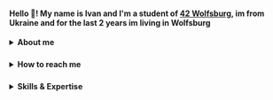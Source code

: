 <h4 align="left"> Hello 👋! My name is Ivan and I'm a student of <a href="https://42wolfsburg.de/de/?gad_source=1&gclid=Cj0KCQjwlZixBhCoARIsAIC745AqXTR9hErQN9EjqhjbE_Pp0HrKs-689f3wojJpE7N2oZicfcn37TwaAqLQEALw_wcB">42 Wolfsburg</a>, im from Ukraine and for the last 2 years im living in Wolfsburg </h4>

<details>
  <summary><b>About me</b></summary>
I've been diving deep into C++ lately, crafting intriguing projects that challenge my skills and creativity. From algorithms to data structures, I've been exploring it all!

Over the past year, my coding adventures have predominantly revolved around C programming, where I've tackled various challenges and honed my problem-solving abilities. But that's not all—I'm also venturing into the exciting realm of Swift and SwiftUI, eager to delve into the world of iOS app development.

When I'm not immersed in code, you can find me exploring new technologies, brainstorming project ideas, or simply enjoying a good cup of coffee. Feel free to connect with me—I'm always up for a coding conversation or collaborating on interesting projects!
</details>

###

<details>
  <summary><b>How to reach me</b></summary>
  <br/>
<div align="left">
  <a href="https://www.instagram.com/xvanichx/" target="_blank">
    <img src="https://img.shields.io/static/v1?message=Instagram&logo=instagram&label=&color=000000&logoColor=white&labelColor=&style=for-the-badge" height="35" alt="instagram logo"  />
  </a>
  <a href="mailto:vanyapetrunin88@gmail.com" target="_blank">
    <img src="https://img.shields.io/static/v1?message=Gmail&logo=gmail&label=&color=000000&logoColor=white&labelColor=&style=for-the-badge" height="35" alt="gmail logo"  />
  </a>
  <a href="https://www.linkedin.com/in/ivan-petrunin/" target="_blank">
    <img src="https://img.shields.io/static/v1?message=LinkedIn&logo=linkedin&label=&color=000000&logoColor=white&labelColor=&style=for-the-badge" height="35" alt="linkedin logo"  />
  </a>
  <a href="https://t.me/vanichx" target="_blank">
    <img src="https://img.shields.io/static/v1?message=Telegram&logo=telegram&label=&color=000000&logoColor=white&labelColor=&style=for-the-badge" height="35" alt="telegram logo"  />
  </a>
  <a href="https://42born2code.slack.com/team/U057RQD6M7C" target="_blank">
    <img src="https://img.shields.io/static/v1?message=Slack&logo=slack&label=&color=000000&logoColor=white&labelColor=&style=for-the-badge" height="35" alt="slack logo"  />
  </a>
  <a href="https://wa.me/+4917641134584" target="_blank">
    <img src="https://img.shields.io/static/v1?message=Whatsapp&logo=whatsapp&label=&color=000000&logoColor=white&labelColor=&style=for-the-badge" height="35" alt="whatsapp logo"  />
  </a>
</div>
</details>

###

<details>
  <summary><b> Skills & Expertise </b></summary>
  <p align="left"> <a href="https://www.cprogramming.com/" target="_blank" rel="noreferrer"> <img src="https://raw.githubusercontent.com/devicons/devicon/master/icons/c/c-original.svg" alt="c" width="40" height="40"/> 
  </a> 
  <a href="https://www.w3schools.com/cpp/" target="_blank" rel="noreferrer"> <img src="https://raw.githubusercontent.com/devicons/devicon/master/icons/cplusplus/cplusplus-original.svg" alt="cplusplus" width="40" height="40"/>
  </a>
  <a href="https://developer.apple.com/swift/" target="_blank" rel="noreferrer"> <img src="https://raw.githubusercontent.com/devicons/devicon/master/icons/swift/swift-original.svg" alt="swift" width="40" height="40"/> 
  </a> 
  <a href="https://www.figma.com/" target="_blank" rel="noreferrer"> <img src="https://www.vectorlogo.zone/logos/figma/figma-icon.svg" alt="figma" width="40" height="40"/> 
  </a> 
  <a href="https://firebase.google.com/" target="_blank" rel="noreferrer"> <img src="https://www.vectorlogo.zone/logos/firebase/firebase-icon.svg" alt="firebase" width="40" height="40"/> 
  </a>
  <a href="https://git-scm.com/" target="_blank" rel="noreferrer"> <img src="https://www.vectorlogo.zone/logos/git-scm/git-scm-icon.svg" alt="git" width="40" height="40"/> 
  </a> 
  <a href="https://www.w3.org/html/" target="_blank" rel="noreferrer"> <img src="https://raw.githubusercontent.com/devicons/devicon/master/icons/html5/html5-original-wordmark.svg" alt="html5" width="40" height="40"/> 
  </a> 
  <a href="https://www.photoshop.com/en" target="_blank" rel="noreferrer"> <img src="https://raw.githubusercontent.com/devicons/devicon/master/icons/photoshop/photoshop-line.svg" alt="photoshop" width="40" height="40"/> 
  </a>
  <a href="https://www.blender.org" target="_blank" rel="noreferrer"> <img src="https://cdn.jsdelivr.net/gh/devicons/devicon/icons/blender/blender-original.svg" width="40" height="40" alt="blender logo"  />
  </a>
  </p>
</details>

